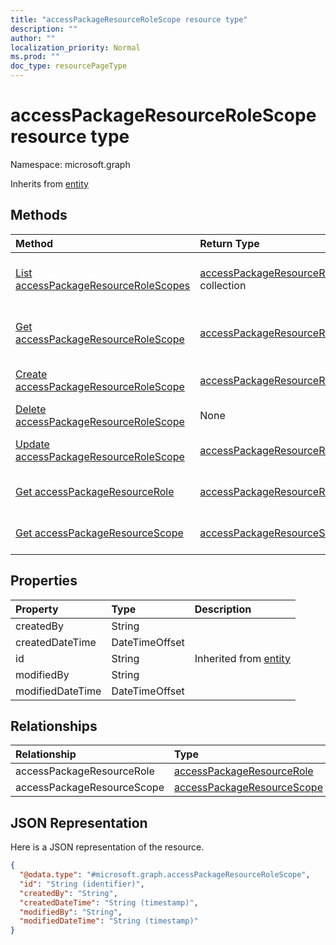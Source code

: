```yaml
---
title: "accessPackageResourceRoleScope resource type"
description: ""
author: ""
localization_priority: Normal
ms.prod: ""
doc_type: resourcePageType
---
```


# accessPackageResourceRoleScope resource type


Namespace: microsoft.graph




Inherits from [entity](../resources/entity.md)

## Methods
|Method|Return Type|Description|
|:---|:---|:---|
|[List accessPackageResourceRoleScopes](../api/accesspackageresourcerolescope-list.md)|[accessPackageResourceRoleScope](../resources/accesspackageresourcerolescope.md) collection|List properties and relationships of the [accessPackageResourceRoleScope](../resources/accesspackageresourcerolescope.md) objects.|
|[Get accessPackageResourceRoleScope](../api/accesspackageresourcerolescope-get.md)|[accessPackageResourceRoleScope](../resources/accesspackageresourcerolescope.md)|Read properties and relationships of the [accessPackageResourceRoleScope](../resources/accesspackageresourcerolescope.md) object.|
|[Create accessPackageResourceRoleScope](../api/accesspackageresourcerolescope-post-accesspackageresourcerolescopes.md)|[accessPackageResourceRoleScope](../resources/accesspackageresourcerolescope.md)|Create a new [accessPackageResourceRoleScope](../resources/accesspackageresourcerolescope.md) object.|
|[Delete accessPackageResourceRoleScope](../api/accesspackageresourcerolescope-delete.md)|None|Deletes a [accessPackageResourceRoleScope](../resources/accesspackageresourcerolescope.md).|
|[Update accessPackageResourceRoleScope](../api/accesspackageresourcerolescope-update.md)|[accessPackageResourceRoleScope](../resources/accesspackageresourcerolescope.md)|Update the properties of a [accessPackageResourceRoleScope](../resources/accesspackageresourcerolescope.md) object.|
|[Get accessPackageResourceRole](../api/accesspackageresourcerole-get.md)|[accessPackageResourceRole](../resources/accesspackageresourcerole.md)|Read properties and relationships of the [accessPackageResourceRole](../resources/accesspackageresourcerole.md) object.|
|[Get accessPackageResourceScope](../api/accesspackageresourcescope-get.md)|[accessPackageResourceScope](../resources/accesspackageresourcescope.md)|Read properties and relationships of the [accessPackageResourceScope](../resources/accesspackageresourcescope.md) object.|

## Properties
|Property|Type|Description|
|:---|:---|:---|
|createdBy|String||
|createdDateTime|DateTimeOffset||
|id|String| Inherited from [entity](../resources/entity.md)|
|modifiedBy|String||
|modifiedDateTime|DateTimeOffset||

## Relationships
|Relationship|Type|Description|
|:---|:---|:---|
|accessPackageResourceRole|[accessPackageResourceRole](../resources/accesspackageresourcerole.md)||
|accessPackageResourceScope|[accessPackageResourceScope](../resources/accesspackageresourcescope.md)||

## JSON Representation
Here is a JSON representation of the resource.
<!-- {
  "blockType": "resource",
  "keyProperty": "id",
  "@odata.type": "microsoft.graph.accessPackageResourceRoleScope",
  "baseType": "microsoft.graph.entity",
  "openType": false
}
-->
``` json
{
  "@odata.type": "#microsoft.graph.accessPackageResourceRoleScope",
  "id": "String (identifier)",
  "createdBy": "String",
  "createdDateTime": "String (timestamp)",
  "modifiedBy": "String",
  "modifiedDateTime": "String (timestamp)"
}
```

